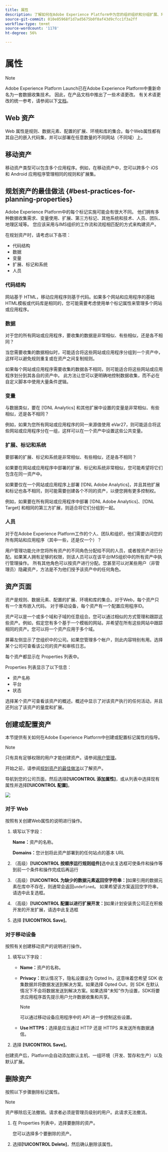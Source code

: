 ```yaml
---
title: 属性
description: 了解如何在Adobe Experience Platform中为您的组织组织和分组扩展、环境和库。
source-git-commit: 010e05968f1d7ad5675b0f0af43d9cfcc1f3a2ff
workflow-type: tm+mt
source-wordcount: '1178'
ht-degree: 56%

---
```


# 属性

>[!NOTE]
>
>Adobe Experience Platform Launch已在Adobe Experience Platform中重新命名为一套数据收集技术。 因此，在产品文档中推出了一些术语更改。 有关术语更改的统一参考，请参阅以下[文档](../../term-updates.md)。

## Web 资产

Web 属性是规则、数据元素、配置的扩展、环境和库的集合。每个Web属性都有其自己的嵌入代码集，并可以部署在任意数量的不同网站（不同域）上。

## 移动资产

移动资产类型可以包含多个应用程序。例如，在移动资产中，您可以跨多个 iOS 和 Android 应用程序管理相同的规则和扩展集。

## 规划资产的最佳做法 {#best-practices-for-planning-properties}

Adobe Experience Platform中的每个标记实施可能会有很大不同。 他们拥有多种数据收集需求、变量使用、扩展、第三方标记、其他系统和技术、人员、团队、地理区域等。 您应该采用与IMS组织的工作流和流程相匹配的方式来构建资产。

在规划资产时，请考虑以下各项：

* 代码结构
* 数据
* 变量
* 扩展、标记和系统
* 人员

### 代码结构

网站基于 HTML，移动应用程序则基于代码。如果多个网站和应用程序的基础HTML模板或代码库是相同的，您可能需要考虑使用单个标记属性来管理多个网站或应用程序。

### 数据

对于您的所有网站或应用程序，要收集的数据是非常相似、有些相似，还是各不相同？

当您需要收集的数据相似时，可能适合将这些网站或应用程序分组到一个资产中，这样可以避免规则重复或在资产之间复制规则。

如果每个网站或应用程序需要收集的数据各不相同，则可能适合将这些网站或应用程序划分到其各自的资产中。 此方法让您可以更明确地控制数据收集，而不必在自定义脚本中使用大量条件逻辑。

### 变量

与数据类似，要在 [!DNL Analytics] 和其他扩展中设置的变量是非常相似、有些相似，还是各不相同？

例如，如果为您所有网站或应用程序的同一来源值使用 eVar27，则可能适合将这些网站或应用程序分在一组，这样可以在一个资产中设置这些公共变量。

### 扩展、标记和系统

要部署的扩展、标记和系统是非常相似、有些相似，还是各不相同？

如果要在网站或应用程序中部署的扩展、标记和系统非常相似，您可能希望将它们包含在同一资产中。

如果要仅在一个网站或应用程序上部署 [!DNL Adobe Analytics]，并且其他扩展和标记也各不相同，则可能需要创建各个不同的资产，以便您拥有更多控制权。

例如，如果要在所有网站或应用程序中部署 [!DNL Adobe Analytics]、[!DNL Target] 和相同的第三方扩展，则适合将它们分组到一起。

### 人员

对于在Adobe Experience Platform工作的个人、团队和组织，他们需要访问您的所有网站和应用程序（其中一些，还是仅一个）？

用户管理功能允许您将所有资产的不同角色分配给不同的人员，或者按资产进行分配。如果某人拥有足够的权限，则该人员可以在该平台IMS组织中的所有资产中执行管理操作。 所有其他角色可以按资产进行分配。您甚至可以对某些用户（非管理员）隐藏资产，方法是不为他们授予该资产中的任何角色。

## 资产页面

资产是规则、数据元素、配置的扩展、环境和库的集合。对于Web，每个资产只有一个发布嵌入代码。 对于移动设备，每个资产有一个配置应用程序ID。

资产可以是一个或多个域和子域的任意组合。您可以通过相似的方式管理和跟踪这些资产。例如，假定您有多个基于一个模板的网站，并希望在所有这些网站中跟踪相同的资产。您可以将一个资产应用于多个域。

屏幕左侧显示了您组织中的公司。如果您管理多个帐户，则此内容特别有用。选择某个公司可查看该公司的资产和审核日志。

每个资产都显示在 Properties 列表中。

Properties 列表显示了以下信息：

* 资产名称
* 平台
* 状态

选择某个资产可查看该资产的概述。概述中显示了对该资产执行的任何活动，并且还列出了该资产的量度和扩展。

## 创建或配置资产

本节提供有关如何在Adobe Experience Platform中创建或配置标记属性的指导。

>[!NOTE]
>
>只有具有足够权限的用户才能创建资产。请参阅[用户管理](user-permissions.md)。

开始之前，请参阅[规划资产的最佳做法](companies-and-properties.md#best-practices-for-planning-properties)以了解资产。

导航到您的公司页面，然后选择&#x200B;**[!UICONTROL 添加属性]**，或从列表中选择现有属性并选择&#x200B;**[!UICONTROL 配置]**。

![](../../images/property-settings.png)

### 对于 Web

按照有关创建Web属性的说明进行操作。

1. 填写以下字段：

   **Name：**&#x200B;资产的名称。

   **Domains：**&#x200B;您计划将此资产部署到的任何站点的基本 URL

1. （高级）**[!UICONTROL 按顺序运行规则组件]**&#x200B;选中此复选框可使条件和操作等到前一个条件和操作完成后再运行
1. （高级）**[!UICONTROL 为缺少的数据元素返回空字符串：]**&#x200B;如果引用的数据元素在库中不存在，则通常会返回`undefined`。  如果希望该方案返回空字符串，请选中此复选框。
1. （高级）**[!UICONTROL 配置以进行扩展开发：]**&#x200B;如果计划安装贵公司正在积极开发的开发扩展，请选中此复选框
1. 选择 **[!UICONTROL Save]**。

### 对于移动设备

按照有关创建移动资产的说明进行操作。

1. 填写以下字段：

   * **Name：**&#x200B;资产的名称。
   * **Privacy：**&#x200B;默认情况下，隐私设置设为 Opted In，这意味着您希望 SDK 收集数据并将数据发送到解决方案。如果选择 Opted Out，则 SDK 在默认情况下不会将数据发送到解决方案。如果选择“未知”作为设置，SDK将要求应用程序首先提示用户允许数据收集和共享。

      >[!NOTE]
      >
      >可以通过移动设备应用程序中的 API 进一步控制这些设置。

   * **Use HTTPS：**&#x200B;选择是应当通过 HTTP 还是 HTTPS 来发送所有数据通信。

1. 选择 **[!UICONTROL Save]**。

创建资产后，Platform会自动添加默认主机、一组环境（开发、暂存和生产）以及默认扩展。

## 删除资产

按照以下步骤删除标记属性。

>[!NOTE]
>
>资产移除后无法撤销。请求者必须是管理员级别的用户。此请求无法撤消。

1. 在 Properties 列表中，选择要删除的资产。

   您可以选择多个要删除的资产。

1. 选择&#x200B;**[!UICONTROL Delete]**，然后确认删除该属性。
